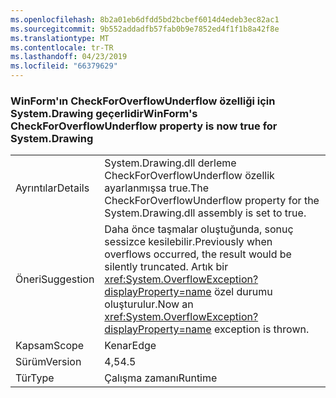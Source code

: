 ```yaml
---
ms.openlocfilehash: 8b2a01eb6dfdd5bd2bcbef6014d4edeb3ec82ac1
ms.sourcegitcommit: 9b552addadfb57fab0b9e7852ed4f1f1b8a42f8e
ms.translationtype: MT
ms.contentlocale: tr-TR
ms.lasthandoff: 04/23/2019
ms.locfileid: "66379629"
---
```

### <a name="winforms-checkforoverflowunderflow-property-is-now-true-for-systemdrawing"></a><span data-ttu-id="fff25-101">WinForm'ın CheckForOverflowUnderflow özelliği için System.Drawing geçerlidir</span><span class="sxs-lookup"><span data-stu-id="fff25-101">WinForm's CheckForOverflowUnderflow property is now true for System.Drawing</span></span>

|   |   |
|---|---|
|<span data-ttu-id="fff25-102">Ayrıntılar</span><span class="sxs-lookup"><span data-stu-id="fff25-102">Details</span></span>|<span data-ttu-id="fff25-103">System.Drawing.dll derleme CheckForOverflowUnderflow özellik ayarlanmışsa true.</span><span class="sxs-lookup"><span data-stu-id="fff25-103">The CheckForOverflowUnderflow property for the System.Drawing.dll assembly is set to true.</span></span>|
|<span data-ttu-id="fff25-104">Öneri</span><span class="sxs-lookup"><span data-stu-id="fff25-104">Suggestion</span></span>|<span data-ttu-id="fff25-105">Daha önce taşmalar oluştuğunda, sonuç sessizce kesilebilir.</span><span class="sxs-lookup"><span data-stu-id="fff25-105">Previously when overflows occurred, the result would be silently truncated.</span></span> <span data-ttu-id="fff25-106">Artık bir <xref:System.OverflowException?displayProperty=name> özel durumu oluşturulur.</span><span class="sxs-lookup"><span data-stu-id="fff25-106">Now an <xref:System.OverflowException?displayProperty=name> exception is thrown.</span></span>|
|<span data-ttu-id="fff25-107">Kapsam</span><span class="sxs-lookup"><span data-stu-id="fff25-107">Scope</span></span>|<span data-ttu-id="fff25-108">Kenar</span><span class="sxs-lookup"><span data-stu-id="fff25-108">Edge</span></span>|
|<span data-ttu-id="fff25-109">Sürüm</span><span class="sxs-lookup"><span data-stu-id="fff25-109">Version</span></span>|<span data-ttu-id="fff25-110">4,5</span><span class="sxs-lookup"><span data-stu-id="fff25-110">4.5</span></span>|
|<span data-ttu-id="fff25-111">Tür</span><span class="sxs-lookup"><span data-stu-id="fff25-111">Type</span></span>|<span data-ttu-id="fff25-112">Çalışma zamanı</span><span class="sxs-lookup"><span data-stu-id="fff25-112">Runtime</span></span>|
